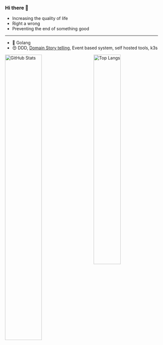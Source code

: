 ### Hi there 👋

- Increasing the quality of life
- Right a wrong
- Preventing the end of something good

---

- 🌱 Golang
- :heart_eyes: DDD, [Domain Story telling](https://domainstorytelling.org/), Event based system, self hosted tools, k3s

<p>
	<a href="https://github.com/jaigouk"><img width="49%" src="https://github-readme-stats.vercel.app/api?username=jaigouk&count_private=true&show_icons=true&hide_title=true" alt="GitHub Stats" align="left"></a>
	<a href="https://github.com/jaigouk"><img width="42%" src="https://github-readme-stats.vercel.app/api/top-langs/?username=jaigouk&layout=compact&hide_title=true" alt="Top Langs" align="right"></a>
</p>

